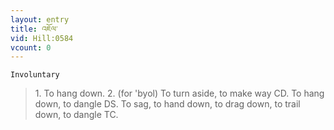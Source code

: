 ```yaml
---
layout: entry
title: འཇོལ་
vid: Hill:0584
vcount: 0
---
```

`Involuntary` 
> 1\.
 To hang down\.
 2\.
 (for 'byol) To turn aside, to make way CD\.
 To hang down, to dangle DS\.
 To sag, to hand down, to drag down, to trail down, to dangle TC\.

